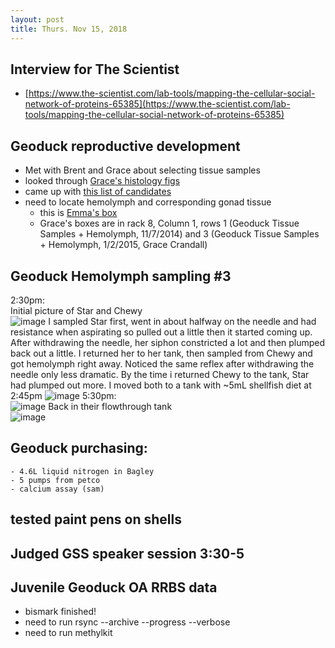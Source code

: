 ```yaml
---
layout: post
title: Thurs. Nov 15, 2018
---
```


## Interview for The Scientist
 - [https://www.the-scientist.com/lab-tools/mapping-the-cellular-social-network-of-proteins-65385](https://www.the-scientist.com/lab-tools/mapping-the-cellular-social-network-of-proteins-65385)

## Geoduck reproductive development
- Met with Brent and Grace about selecting tissue samples
- looked through [Grace's histology figs](http://eagle.fish.washington.edu/scaphapoda/index.php?dir=Grace%2FCharacterization+of+Reproductive+Maturation+in+Geoducks%2F)
- came up with [this list of candidates](https://docs.google.com/spreadsheets/d/10PyIMrQopm2fmHF9SQpbmliy37cE41-oJ-s-NlxrFUQ/edit?usp=sharing)
- need to locate hemolymph and corresponding gonad tissue 
	- this is [Emma's box](https://drive.google.com/uc?export=view&id=1aSq7pSNVnJhCr9iK3_VMRSJd3UOBCflC)
	- Grace's boxes are in  rack 8, Column 1, rows 1 (Geoduck Tissue Samples + Hemolymph, 11/7/2014) and 3 (Geoduck Tissue Samples + Hemolymph, 1/2/2015, Grace Crandall)


## Geoduck Hemolymph sampling #3
2:30pm:  
Initial picture of Star and Chewy   
![image](https://drive.google.com/uc?export=view&id=1vgQcyjI93GVTiGBkKX64enWaEJHZlTgX)
I sampled Star first, went in about halfway on the needle and had resistance when aspirating so pulled out a little then it started coming up. After withdrawing the needle, her siphon constricted a lot and then plumped back out a little. I returned her to her tank, then sampled from Chewy and got hemolymph right away. Noticed the same reflex after withdrawing the needle only less dramatic. By the time i returned Chewy to the tank, Star had plumped out more. I moved both to a tank with ~5mL shellfish diet at 2:45pm
![image](https://drive.google.com/file/d/1N_2nPVH_03YN59MYXuT80e30vLk1s9na/view?usp=sharing)
5:30pm:  
![image](https://drive.google.com/uc?export=view&id=1M0BsbTMXF16c-bum66yHhtAvSrMp2UOH)
Back in their flowthrough tank   
![image](https://drive.google.com/uc?export=view&id=1X7BUKpe5G1tnT-BM8O4Ce_vQENV3vDcu)

## Geoduck purchasing:
	- 4.6L liquid nitrogen in Bagley
	- 5 pumps from petco
	- calcium assay (sam)

## tested paint pens on shells 

## Judged GSS speaker session 3:30-5

## Juvenile Geoduck OA RRBS data
- bismark finished!
- need to run rsync --archive --progress --verbose  
- need to run methylkit 


